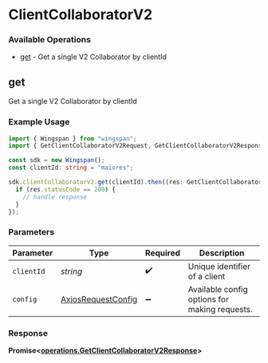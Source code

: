 # ClientCollaboratorV2

### Available Operations

* [get](#get) - Get a single V2 Collaborator by clientId

## get

Get a single V2 Collaborator by clientId

### Example Usage

```typescript
import { Wingspan } from "wingspan";
import { GetClientCollaboratorV2Request, GetClientCollaboratorV2Response } from "wingspan/dist/sdk/models/operations";

const sdk = new Wingspan();
const clientId: string = "maiores";

sdk.clientCollaboratorV2.get(clientId).then((res: GetClientCollaboratorV2Response) => {
  if (res.statusCode == 200) {
    // handle response
  }
});
```

### Parameters

| Parameter                                                    | Type                                                         | Required                                                     | Description                                                  |
| ------------------------------------------------------------ | ------------------------------------------------------------ | ------------------------------------------------------------ | ------------------------------------------------------------ |
| `clientId`                                                   | *string*                                                     | :heavy_check_mark:                                           | Unique identifier of a client                                |
| `config`                                                     | [AxiosRequestConfig](https://axios-http.com/docs/req_config) | :heavy_minus_sign:                                           | Available config options for making requests.                |


### Response

**Promise<[operations.GetClientCollaboratorV2Response](../../models/operations/getclientcollaboratorv2response.md)>**

